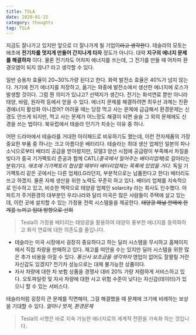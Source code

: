 ```yaml
---
title: TSLA
date: 2020-01-15
category: thoughts
tag: TSLA
---
```


지금도 잘나가고 있지만 앞으로 더 잘나가게 될 기업이~~라고 생각한~~다. 테슬라의 모토는 애초에 **전기차를 멋지게 만들어 간지나게 타자** 정도가 아니다. 대략 **지구의 에너지 문제를 해결하자** 이다. 물론 전기차도 어차피 에너지를 쓰는데, 그 전기를 만들 때 어차피 환경오염이 되지 않나? 라고 생각할 수 있다.

일반 승용차 효율이 20~30%가량 된다고 한다. 화력 발전소 효율은 40%가 넘지 않는다. 거기에 전기 에너지를 저장하고, 옮기는 와중에 발전소에서 생산한 에너지에 로스가 발생할 것이다. 그럼 뭔 의미가 있냐고? 선택지가 생긴다. 전기는 화석연료 뿐만 아니라 태양, 바람, 원자력 등에서 얻을 수 있다. 에너지 문제를 해결하려면 최우선 과제는 친환경에너지 활성화 아니겠어? 어려울 때는 당장 먹고 사는 문제에 급급해서 환경문제는 신경도 안쓰게 되지만, 먹고 사는 문제가 어느정도 해결이 되면 슬슬 그 외의 문제에도 신경을 쓰는 법이다. 북유럽에서 테슬라 인기가 치솟는 이유 중 하나.

어떤 드라마에서 테슬라를 거대한 아이패드로 비유하기도 했는데, 이런 전자제품의 가장 중요한 부품 중 하나는 크고 아름다운 배터리다. 테슬라는 최대 생산 업체인 일본의 파나소닉으로부터 배터리 공급을 받아왔지만, 모델3 양산 시점에 공급량이 부족해서 차질을 빚다가 중국 기가팩토리 준공과 함께 CATL(*중국에서 밀어주는 배터리업체*)로 갈아타는 분위기다. *애초에 기가팩토리 협상할 때부터 배터리업체는 목록에 있었을 거다.* 독일 기가팩토리 같은 곳에서는 다른 업체(LG라던지, 부분적으로는 납품한다고 한다) 배터리도 쓰고 하겠지. 물론 자체 생산을 위한 노력도 꾸준히 하고 있다. 배터리 업체를 지속적으로 인수하고 있고, 비슷한 맥락으로 태양광 업체인 solarcity 라는 회사도 인수했다. 아파트가 주거환경의 대부분인 우리나라와 달리 미국은 많은 사람들이 주택에 살고 있는데, 이런 곳에 설치할 수 있는 가정용 전력 시스템들을 제공한다. ~~태양광 패널 판매에 한계를 느끼고 임대 방향으로 선회~~

> Tesla의 가정용 배터리는 태양광을 활용하여 태양의 풍부한 에너지를 동력화하고 화석 연료에 대한 의존도를 줄입니다.

* 테슬라는 미국 시장에서 굉장히 중요하다고 하는 딜러 시스템을 무시하고 홈페이지에서 직접 차량을 판매하고 있다. 재고를 떠안을 수는 있지만 딜러 시스템을 위한 많은 추가 비용을 아낄 수 있다. *통신사 보조금을 생각하자* 영업이 없어도 잘팔릴 거란 자신감도 있겠지? 전기차 성능으로는 대체 불가능한 상품이다.
* 자사 차량에 대한 차 보험 상품을 경쟁사 대비 20% 가량 저렴하게 서비스하고 있다. 오토파일럿 및 자사 차량에 대한 사고 위험 수준이 낮다는 자신감(데이터)가 있으니 할 수 있는 서비스다.

테슬라처럼 굉장히 큰 문제를 직면해야, 그걸 해결했을 때 문제에 크기에 비례하는 보상을 기대할 수 있다. *얼마나 멋져, 환경문제*

> Tesla의 사명은 바로 지속 가능한 에너지로의 세계적 전환을 가속화 하는 것입니다.  

